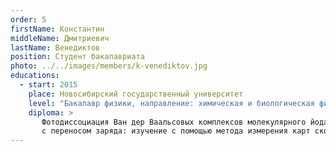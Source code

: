 ```yaml
---
order: 5
firstName: Константин
middleName: Дмитриевич
lastName: Венедиктов
position: Студент бакалавриата
photo: ../../images/members/k-venediktov.jpg
educations:
  - start: 2015
    place: Новосибирский государственный университет
    level: "Бакалавр физики, направление: химическая и биологическая физика"
    diploma: >
       Фотодиссоциация Ван дер Ваальсовых комплексов молекулярного йода с триэтиламином при их возбуждении в состояние 
       с переносом заряда: изучение с помощью метода измерения карт скоростей.
---
```


